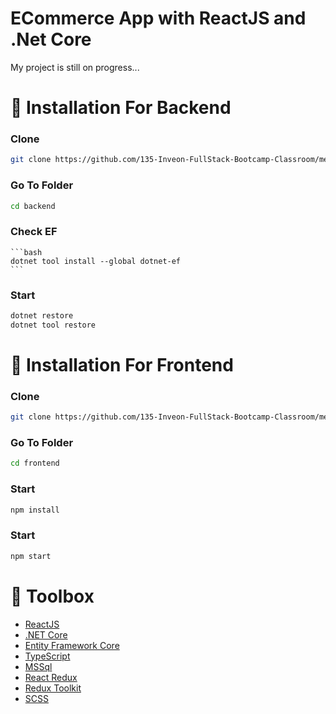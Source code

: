 # ECommerce App with ReactJS and .Net Core

My project is still on progress...

# 📌 Installation For Backend

### Clone
   ```bash
   git clone https://github.com/135-Inveon-FullStack-Bootcamp-Classroom/mehmet-mutlu-graduation-project.git
   ```

### Go To Folder
   ```bash
   cd backend
   ```

### Check EF
    ```bash
    dotnet tool install --global dotnet-ef
    ```

### Start
   ```bash
   dotnet restore
   dotnet tool restore
   ```

# 📌 Installation For Frontend

### Clone
   ```bash
   git clone https://github.com/135-Inveon-FullStack-Bootcamp-Classroom/mehmet-mutlu-graduation-project.git
   ```

### Go To Folder
   ```bash
   cd frontend
   ```

### Start
   ```bash
   npm install
   ```

### Start
   ```bash
   npm start
   ```

# 🧰 Toolbox

<ul style="list-style-type:disc">
   <li><a href="https://reactjs.org">ReactJS</a></li>
   <li><a href="https://docs.microsoft.com/en-us/aspnet/core/introduction-to-aspnet-core?view=aspnetcore-6.0">.NET Core</a></li>
   <li><a href="https://docs.microsoft.com/en-us/ef/core/">Entity Framework Core</a></li>
   <li><a href="https://www.typescriptlang.org/">TypeScript</a></li>
   <li><a href="https://docs.microsoft.com/en-us/sql/?view=sql-server-ver15">MSSql</a></li>
   <li><a href="https://react-redux.js.org/">React Redux</a></li>
   <li><a href="https://redux-toolkit.js.org/">Redux Toolkit</a></li>
   <li><a href="https://sass-lang.com/">SCSS</a></li>
</ul>